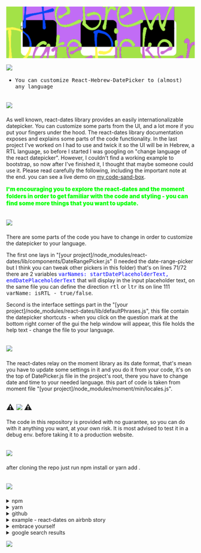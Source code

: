 ![Logo](/logo.svg)

[![](https://img.shields.io/badge/React%20Hebrew%20DatePicker-%23228B22?style=for-the-badge&logo=)](#)
- <kbd>You can customize React-Hebrew-DatePicker to (almost) any language</kbd>

[![](https://img.shields.io/badge/-In%20general-%23FFD700?style=for-the-badge&logo=)](#)
-----------------------------------
As well known, react-dates library provides an easily internationalizable datepicker. You can customize some parts from the UI, and a lot more if you put your fingers under the hood. The react-dates library documentation exposes and explains some parts of the code functionality. In the last project I've worked on I had to use and twick it so the UI will be in Hebrew, a RTL language, so before I started I was googling on "change language of the react datepicker". However,  I couldn't find a working example to bootstrap, so now after I've finished it, I thought that maybe someone could use it. Please read carefully the following, including the important note at the end. you can see a live demo on <a href='https://codesandbox.io/s/priceless-microservice-b9k3z' target='_blank'>my code-sand-box</a>.

<p style='font-size: 15px; color: #00ff00; font-weight: 900; '>I'm encouraging you to explore the react-dates and the moment folders in order to get familiar with the code and styling - you can find some more things that you want to update.</p>

[![](https://img.shields.io/badge/The%20react%20dates%20library-%23FF1493?style=for-the-badge&logo=)](#)
-----------------------------------
There are some parts of the code you have to change in order to customize the datepicker to your language.

The first one lays in "[your project]/node_modules/react-dates/lib/components/DateRangePicker.js" (I needed the date-range-picker but I think you can tweak other pickers in this folder) that's on lines 71/72 there are 2 variables <kbd style='color: blue'>varNames: startDatePlaceholderText, endDatePlaceholderText</kbd> that will display in the input placeholder text, on the same file you can define the direction <kbd>rtl</kbd> or <kbd>ltr</kbd> its on line 111 <kbd>varName: isRTL - true/false</kbd>.

Second is the interface settings part in the "[your project]/node_modules/react-dates/lib/defaultPhrases.js", this file contain the datepicker shortcuts - when you click on the question mark at the bottom right corner of the gui the help window will appear, this file holds the help text - change the file to your language.

[![](https://img.shields.io/badge/The%20moment%20library-lime?style=for-the-badge&logo=)](#)
-----------------------------------
The react-dates relay on the moment library as its date format, that's mean you have to update some settings in it and you do it from your code, it's on the top of DatePicker.js file in the project's root, there you have to change date and time to your needed language. this part of code is taken from moment file "[your project]/node_modules/moment/min/locales.js". 

⚠️ [![](https://img.shields.io/badge/Important%20note-red?style=for-the-badge&logo=)](#) ⚠️
-----------------------------------
The code in this repository is provided with no guarantee, so you can do with it anything you want, at your own risk. It is most advised to test it in a debug env. before taking it to a production website. 


[![](https://img.shields.io/badge/install-blue?style=for-the-badge&logo=)](#)
-----------------------------------
after cloning the repo just run npm install or yarn add .

[![](https://img.shields.io/badge/Resources-%23008B8B?style=for-the-badge&logo=)](#)
-----------------------------------

<details>
<summary>npm</summary>

 * [`react-dates`](https://www.npmjs.com/package/react-dates)
 * [`moment`](https://www.npmjs.com/package/moment)
 
</details>
<details>
<summary>yarn</summary>
 
   * [`react-dates`](https://yarnpkg.com/package/react-dates)
   * [`moment`](https://yarnpkg.com/package/moment)
 
</details>
<details>
<summary>github</summary>
 
   * [`react-dates`](https://github.com/airbnb/react-dates) 
   * [`moment`](https://github.com/moment/moment) 

</details>
<details>
<summary>example - react-dates on airbnb story</summary>
 
   * [`react-dates`](http://airbnb.io/react-dates/?path=/story/daterangepicker-drp--default)  
 
</details>
<details>
<summary>embrace yourself</summary>
 
   * [`momentjs-docs`](https://momentjs.com/docs)
   * [`changing-locale`](https://momentjscom.readthedocs.io/en/latest/moment/06-i18n/01-changing-locale/#/customization)
 
</details>
<details>
<summary>google search results</summary>
 
   * [`google`](https://www.google.com/search?q=change+language+of+the+react+datepicker&oq=change+language+of+the+react+datepicker)
 
</details>



 [![](https://img.shields.io/badge/Enjoy%20&%20have%20fun!-%23FFD700?style=for-the-badge&logo=)](#)

